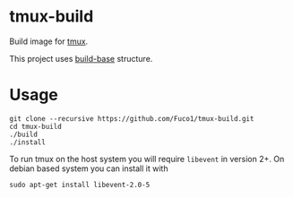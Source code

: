 # tmux-build

Build image for [tmux](https://github.com/tmux/tmux).

This project uses [build-base](https://github.com/Fuco1/build-base) structure.

# Usage

``` shell
git clone --recursive https://github.com/Fuco1/tmux-build.git
cd tmux-build
./build
./install
```

To run tmux on the host system you will require `libevent` in version 2+.  On debian based system you can install it with

``` shell
sudo apt-get install libevent-2.0-5
```
